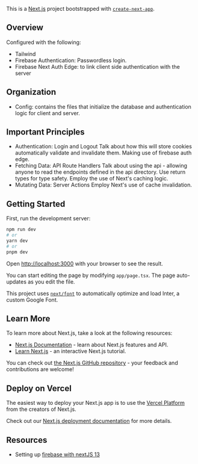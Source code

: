 This is a [Next.js](https://nextjs.org/) project bootstrapped with [`create-next-app`](https://github.com/vercel/next.js/tree/canary/packages/create-next-app).

## Overview
Configured with the following:
* Tailwind
* Firebase Authentication: Passwordless login.
* Firebase Next Auth Edge: to link client side authentication with the server


## Organization
* Config: contains the files that initialize the database and authentication logic for client and server.

## Important Principles
* Authentication: Login and Logout
    Talk about how this will store cookies automatically validate and invalidate them.
    Making use of firebase auth edge. 
* Fetching Data: API Route Handlers
    Talk about using the api - allowing anyone to read the endpoints defined in the api directory. Use return types for type safety. Employ the use of Next's caching logic.
* Mutating Data: Server Actions
    Employ Next's use of cache invalidation. 

## Getting Started

First, run the development server:

```bash
npm run dev
# or
yarn dev
# or
pnpm dev
```

Open [http://localhost:3000](http://localhost:3000) with your browser to see the result.

You can start editing the page by modifying `app/page.tsx`. The page auto-updates as you edit the file.

This project uses [`next/font`](https://nextjs.org/docs/basic-features/font-optimization) to automatically optimize and load Inter, a custom Google Font.

## Learn More

To learn more about Next.js, take a look at the following resources:

-   [Next.js Documentation](https://nextjs.org/docs) - learn about Next.js features and API.
-   [Learn Next.js](https://nextjs.org/learn) - an interactive Next.js tutorial.

You can check out [the Next.js GitHub repository](https://github.com/vercel/next.js/) - your feedback and contributions are welcome!

## Deploy on Vercel

The easiest way to deploy your Next.js app is to use the [Vercel Platform](https://vercel.com/new?utm_medium=default-template&filter=next.js&utm_source=create-next-app&utm_campaign=create-next-app-readme) from the creators of Next.js.

Check out our [Next.js deployment documentation](https://nextjs.org/docs/deployment) for more details.

## Resources

-   Setting up [firebase with nextJS 13](https://www.freecodecamp.org/news/create-full-stack-app-with-nextjs13-and-firebase/)
